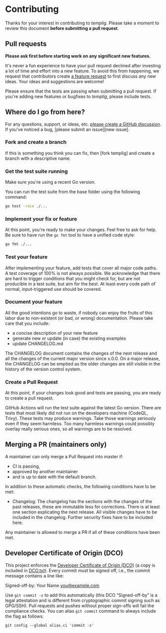 <!-- SPDX-FileCopyrightText: 2025 The templig contributors.
     SPDX-License-Identifier: MPL-2.0
-->

Contributing
============

Thanks for your interest in contributing to *templig*. Please take a moment to
review this document __before submitting a pull request__.


Pull requests
-------------

__Please ask first before starting work on any significant new features.__

It's never a fun experience to have your pull request declined after investing a
lot of time and effort into a new feature. To avoid this from happening, we
request that contributors create
[a feature request](https://github.com/AlphaOne1/templig/discussions/new?category=ideas)
to first discuss any new ideas. Your ideas and suggestions are welcome!

Please ensure that the tests are passing when submitting a pull request. If
you're adding new features or bugfixes to *templig*, please include tests.


Where do I go from here?
------------------------

For any questions, support, or ideas, etc.
[please create a GitHub discussion](https://github.com/AlphaOne1/templig/discussions/new).
If you've noticed a bug, [please submit an issue][new issue].


### Fork and create a branch

If this is something you think you can fix, then [fork templig] and create a
branch with a descriptive name.


### Get the test suite running

Make sure you're using a recent Go version.

You can run the test suite from the base folder using the following command:

```bash
go test -race ./...
```


### Implement your fix or feature

At this point, you're ready to make your changes. Feel free to ask for help.
Be sure to have run the `go fmt` tool to have a unified code style:

```bash
go fmt ./...
```


### Test your feature

After implementing your feature, add tests that cover all major code paths. A
test coverage of 100% is not always possible. We acknowledge that there are hard
to trigger conditions that you might check for, but are not producible in a test
suite, but aim for the best. At least every code path of normal, input-triggered
use should be covered.


### Document your feature

All the good intentions go to waste, if nobody can enjoy the fruits of this labor
due to non-existent (or bad, or wrong) documentation. Please take care that you
include:

- a concise description of your new feature
- generate new or update (in case) the existing examples
- update CHANGELOG.md

The CHANGELOG document contains the changes of the next release and all the
changes of the current major version since x.0.0. On a major release, the
CHANGELOG can be emptied as the older changes are still visible in the history
of the version control system.


### Create a Pull Request

At this point, if your changes look good and tests are passing, you are ready to
create a pull request.

GitHub Actions will run the test suite against the latest Go version. There are
tests that most likely did not run on the developers machine (CodeQL, Trivy).
These tests may produce warnings. Take those warnings seriously even if they
seem harmless. Too many harmless warnings could possibly overlay really serious
ones, so all warnings are to be resolved.


Merging a PR (maintainers only)
-------------------------------

A maintainer can only merge a Pull Request into master if:

- CI is passing,
- approved by another maintainer
- and is up to date with the default branch.

In addition to these automatic checks, the following conditions have to be met:

- Changelog: The changelog has the sections with the changes of the past releases, these
  are immutable less for corrections. There is at least one section explicating the next
  release. All visible changes have to be included in the changelog. Further security
  fixes have to be included here.

Any maintainer is allowed to merge a PR if all of these conditions have been met.


Developer Certificate of Origin (DCO)
-------------------------------------

This project enforces the [Developer Certificate of Origin (DCO)](https://developercertificate.org)
(a copy is included in [DCO.txt](DCO.txt)).
Every commit must be signed off, i.e., the commit message contains a line like:

Signed-off-by: Your Name <you@example.com>

Use `git commit -s` to add this automatically (this DCO “Signed-off-by” is a
legal attestation and is different from cryptographic commit signing such as
GPG/SSH). Pull requests and pushes without proper sign-offs will fail the
compliance checks. You can alias `git commit` command to always include the
flag as follows:

```shell
git config --global alias.ci 'commit -s'
```
